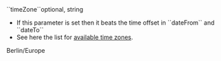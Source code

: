 <tr><td>``timeZone``</td><td>optional, string</td><td><ul><li>If this parameter is set then it beats the time offset in ``dateFrom`` and ``dateTo``</li><li>See here the list for <a href="https://en.wikipedia.org/wiki/List_of_tz_database_timeZones">available time zones</a>.</li></ul></td><td>Berlin/Europe</td><td></td></tr>
